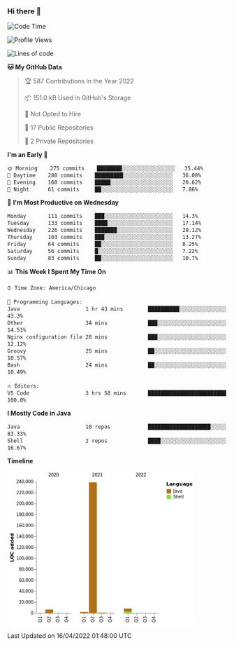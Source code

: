 ### Hi there 👋


<!--START_SECTION:waka-->
![Code Time](http://img.shields.io/badge/Code%20Time-2%2C210%20hrs%201%20min-blue)

![Profile Views](http://img.shields.io/badge/Profile%20Views-0-blue)

![Lines of code](https://img.shields.io/badge/From%20Hello%20World%20I%27ve%20Written-257%20Thousand%20lines%20of%20code-blue)

**🐱 My GitHub Data** 

> 🏆 587 Contributions in the Year 2022
 > 
> 📦 151.0 kB Used in GitHub's Storage 
 > 
> 🚫 Not Opted to Hire
 > 
> 📜 17 Public Repositories 
 > 
> 🔑 2 Private Repositories  
 > 
**I'm an Early 🐤** 

```text
🌞 Morning    275 commits    ████████░░░░░░░░░░░░░░░░░   35.44% 
🌆 Daytime    280 commits    █████████░░░░░░░░░░░░░░░░   36.08% 
🌃 Evening    160 commits    █████░░░░░░░░░░░░░░░░░░░░   20.62% 
🌙 Night      61 commits     ██░░░░░░░░░░░░░░░░░░░░░░░   7.86%

```
📅 **I'm Most Productive on Wednesday** 

```text
Monday       111 commits    ███░░░░░░░░░░░░░░░░░░░░░░   14.3% 
Tuesday      133 commits    ████░░░░░░░░░░░░░░░░░░░░░   17.14% 
Wednesday    226 commits    ███████░░░░░░░░░░░░░░░░░░   29.12% 
Thursday     103 commits    ███░░░░░░░░░░░░░░░░░░░░░░   13.27% 
Friday       64 commits     ██░░░░░░░░░░░░░░░░░░░░░░░   8.25% 
Saturday     56 commits     █░░░░░░░░░░░░░░░░░░░░░░░░   7.22% 
Sunday       83 commits     ██░░░░░░░░░░░░░░░░░░░░░░░   10.7%

```


📊 **This Week I Spent My Time On** 

```text
⌚︎ Time Zone: America/Chicago

💬 Programming Languages: 
Java                     1 hr 43 mins        ██████████░░░░░░░░░░░░░░░   43.3% 
Other                    34 mins             ███░░░░░░░░░░░░░░░░░░░░░░   14.51% 
Nginx configuration file 28 mins             ███░░░░░░░░░░░░░░░░░░░░░░   12.12% 
Groovy                   25 mins             ██░░░░░░░░░░░░░░░░░░░░░░░   10.57% 
Bash                     24 mins             ██░░░░░░░░░░░░░░░░░░░░░░░   10.49%

🔥 Editors: 
VS Code                  3 hrs 58 mins       █████████████████████████   100.0%

```

**I Mostly Code in Java** 

```text
Java                     10 repos            ████████████████████░░░░░   83.33% 
Shell                    2 repos             ████░░░░░░░░░░░░░░░░░░░░░   16.67%

```


**Timeline**

![Chart not found](https://raw.githubusercontent.com/powercasgamer/powercasgamer/master/charts/bar_graph.png) 


 Last Updated on 16/04/2022 01:48:00 UTC
<!--END_SECTION:waka-->
